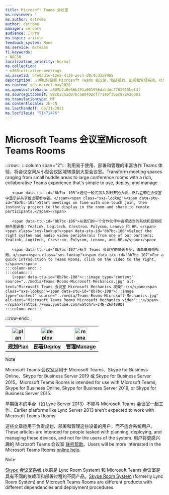 ```yaml
---
title: Microsoft Teams 会议室
ms.reviewer: ''
ms.author: dstrome
author: dstrome
manager: serdars
audience: ITPro
ms.topic: article
feedback_system: None
ms.service: msteams
f1.keywords:
- NOCSH
localization_priority: Normal
ms.collection:
- m365initiative-meetings
ms.assetid: b4e0ad1e-12e5-4130-aec1-d8c9cd3a5965
description: 了解如何设置 Microsoft Teams 会议室，包括规划、部署和管理系统，以创建理想的虚拟会议室。
ms.custom: seo-marvel-may2020
ms.openlocfilehash: a809b2a0e66b391a001956dabddc2763915be14f
ms.sourcegitcommit: 88cb2362d07bca88402cf771a6f366c972e26001
ms.translationtype: MT
ms.contentlocale: zh-CN
ms.lasthandoff: 03/31/2021
ms.locfileid: "51471476"
---
```

# <a name="microsoft-teams-rooms"></a><span data-ttu-id="8b7bc-103">Microsoft Teams 会议室</span><span class="sxs-lookup"><span data-stu-id="8b7bc-103">Microsoft Teams Rooms</span></span>

:::row:::
    :::column span="2":::
       <span data-ttu-id="8b7bc-104">利用易于使用、部署和管理的丰富协作 Teams 体验，将会议空间从小型会议区域转换到大型会议室。</span><span class="sxs-lookup"><span data-stu-id="8b7bc-104">Transform meeting spaces ranging from small huddle areas to large conference rooms with a rich, collaborative Teams experience that's simple to use, deploy, and manage.</span></span>

       <span data-ttu-id="8b7bc-105">通过一触式加入及时开始会议，然后立即在会议室中显示并共享给远程参与者。</span><span class="sxs-lookup"><span data-stu-id="8b7bc-105">Start meetings on time with one-touch join, then instantly project to the display in the room and share to remote participants.</span></span>

       <span data-ttu-id="8b7bc-106">从我们的一个合作伙伴中选择适当的系统和音频视频外围设备：Yealink、Logitech、Crestron、Polycom、Lenovo 和 HP。</span><span class="sxs-lookup"><span data-stu-id="8b7bc-106">Select the right system and audio video peripherals from one of our partners: Yealink, Logitech, Crestron, Polycom, Lenovo, and HP.</span></span>

       <span data-ttu-id="8b7bc-107">有关 Teams 会议室的快速介绍，请单击右侧视频。</span><span class="sxs-lookup"><span data-stu-id="8b7bc-107">For a quick introduction to Teams Rooms, click on the video to the right.</span></span>
    :::column-end:::
    :::column:::
       [<span data-ttu-id="8b7bc-108">:::image type="content" source="../media/Teams-Rooms-Microsoft-Mechanics.jpg" alt-text="Microsoft Teams 会议室 Microsoft Mechanics 视频":::</span><span class="sxs-lookup"><span data-stu-id="8b7bc-108">:::image type="content" source="../media/Teams-Rooms-Microsoft-Mechanics.jpg" alt-text="Microsoft Teams Rooms Microsoft Mechanics video":::</span></span>](https://www.youtube.com/watch?v=z4N-Z6mT09Q)
    :::column-end:::
:::row-end:::

|    <img src="https://docs.microsoft.com/office/media/icons/list-123-teams.svg" width="40 px" height="40 px" alt="plan icon">           | <img src="https://docs.microsoft.com/office/media/icons/deploy-teams.svg" width="40 px" height="40 px" alt="deploy icon">              |   <img src="https://docs.microsoft.com/office/media/icons/toolbox.svg" width="40 px" height="40 px" alt="manage icon">            |
| ------------- | ------------- | ------------- |
|  <span data-ttu-id="8b7bc-109">**[规划](./rooms-plan.md)**</span><span class="sxs-lookup"><span data-stu-id="8b7bc-109">**[Plan](./rooms-plan.md)**</span></span> |  <span data-ttu-id="8b7bc-110">**[部署](./rooms-deploy.md)**</span><span class="sxs-lookup"><span data-stu-id="8b7bc-110">**[Deploy](./rooms-deploy.md)**</span></span> |  <span data-ttu-id="8b7bc-111">**[管理](./rooms-manage.md)**</span><span class="sxs-lookup"><span data-stu-id="8b7bc-111">**[Manage](./rooms-manage.md)**</span></span> |

> [!NOTE]
> <span data-ttu-id="8b7bc-112">Microsoft Teams 会议室适用于 Microsoft Teams、Skype for Business Online、Skype for Business Server 2019 或 Skype for Business Server 2015。</span><span class="sxs-lookup"><span data-stu-id="8b7bc-112">Microsoft Teams Rooms is intended for use with Microsoft Teams, Skype for Business Online, Skype for Business Server 2019, or Skype for Business Server 2015.</span></span>
>
> <span data-ttu-id="8b7bc-113">早期版本的平台（如 Lync Server 2013）不能与 Microsoft Teams 会议室一起工作。</span><span class="sxs-lookup"><span data-stu-id="8b7bc-113">Earlier platforms like Lync Server 2013 aren't expected to work with Microsoft Teams Rooms.</span></span>

<span data-ttu-id="8b7bc-114">这些文章适用于负责规划、部署和管理这些设备的用户，而不适合系统用户。</span><span class="sxs-lookup"><span data-stu-id="8b7bc-114">These articles are intended for people tasked with planning, deploying, and managing these devices, and not for the users of the system.</span></span> <span data-ttu-id="8b7bc-115">用户将更感兴趣的 Microsoft Teams 会议室 [联机帮助](https://support.office.com/article/Skype-Room-Systems-version-2-help-e667f40e-5aab-40c1-bd68-611fe0002ba2)。</span><span class="sxs-lookup"><span data-stu-id="8b7bc-115">Users will be more interested in the Microsoft Teams Rooms [online help](https://support.office.com/article/Skype-Room-Systems-version-2-help-e667f40e-5aab-40c1-bd68-611fe0002ba2).</span></span>

> [!NOTE]
> <span data-ttu-id="8b7bc-116">[Skype 会议室系统](../rooms/lrs-migration.md) (以前是 Lync Room System) 和 Microsoft Teams 会议室是具有不同的依赖项和部署过程的不同产品。</span><span class="sxs-lookup"><span data-stu-id="8b7bc-116">[Skype Room System](../rooms/lrs-migration.md) (formerly Lync Room System) and Microsoft Teams Rooms are different products with different dependencies and deployment procedures.</span></span>